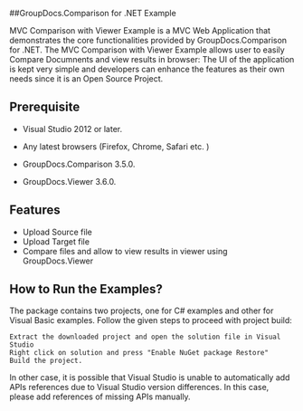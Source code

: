 ##GroupDocs.Comparison for .NET Example

MVC Comparison with Viewer Example is a MVC Web  Application that demonstrates the core functionalities provided by GroupDocs.Comparison for .NET.
The MVC Comparison with Viewer Example allows user to easily Compare Documnents and view results in browser: 
The UI of the application is kept very simple and developers can enhance the features as their own needs since it is an 
Open Source Project.



## Prerequisite

+ Visual Studio 2012 or later.


+ Any latest browsers (Firefox, Chrome, Safari etc. )

+ GroupDocs.Comparison 3.5.0.

+ GroupDocs.Viewer 3.6.0.

## Features 



+ Upload Source file
+ Upload Target file
+ Compare files and allow to view results in viewer using GroupDocs.Viewer


## How to Run the Examples?

The package contains two projects, one for C# examples and other for Visual Basic examples. Follow the given steps to proceed with project build:

    Extract the downloaded project and open the solution file in Visual Studio
    Right click on solution and press "Enable NuGet package Restore"
    Build the project.

In other case, it is possible that Visual Studio is unable to automatically add APIs references due to Visual Studio version differences. In this case, please add references of missing APIs manually.
